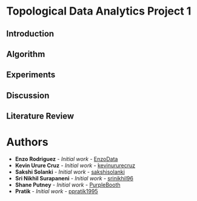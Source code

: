 # Topological Data Analytics Project 1

## Introduction

## Algorithm

## Experiments

## Discussion

## Literature Review


# Authors

* **Enzo Rodriguez** - *Initial work* - [EnzoData](https://github.com/EnzoData)
* **Kevin Urure Cruz** - *Initial work* - [kevinururecruz](https://github.com/kevinururecruz)
* **Sakshi Solanki** - *Initial work* - [sakshisolanki](https://github.com/sakshisolanki)
* **Sri Nikhil Surapaneni** - *Initial work* - [srinikhil96](https://github.com/srinikhil96)
* **Shane Putney** - *Initial work* - [PurpleBooth](https://github.com/PurpleBooth)
* **Pratik** - *Initial work* - [ppratik1995](https://github.com/ppratik1995)
